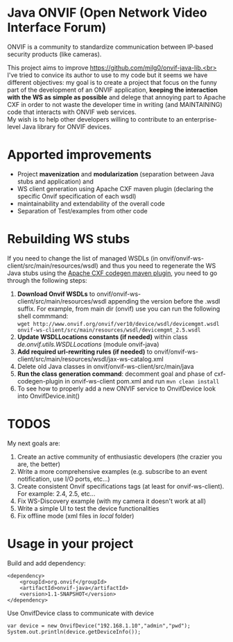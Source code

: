 # Java ONVIF (Open Network Video Interface Forum)

ONVIF is a community to standardize communication between IP-based security products (like cameras).

This project aims to improve https://github.com/milg0/onvif-java-lib.<br>
I've tried to convice its author to use to my code but it seems we have different objectives: my goal is to create a project that focus on the funny part of the development of an ONVIF application, **keeping the interaction with the WS as simple as possible** and delege that annoying part to Apache CXF in order to not waste the developer time in writing (and MAINTAINING) code that interacts with ONVIF web services.<br>
My wish is to help other developers willing to contribute to an enterprise-level Java library for ONVIF devices.

Apported improvements
=============
* Project **mavenization** and **modularization** (separation between Java stubs and application) and 
* WS client generation using Apache CXF maven plugin (declaring the specific Onvif specification of each wsdl)
* maintainability and extendability of the overall code
* Separation of Test/examples from other code

Rebuilding WS stubs
=============

If you need to change the list of managed WSDLs (in onvif/onvif-ws-client/src/main/resources/wsdl) and thus you need to regenerate the WS Java stubs using the [Apache CXF codegen maven plugin](http://cxf.apache.org/docs/maven-cxf-codegen-plugin-wsdl-to-java.html), you need to go through the following steps:
 1. **Download Onvif WSDLs** to onvif/onvif-ws-client/src/main/resources/wsdl appending the version before the .wsdl suffix.
 For example, from main dir (onvif) use you can run the following shell commmand:<br>
```wget http://www.onvif.org/onvif/ver10/device/wsdl/devicemgmt.wsdl onvif-ws-client/src/main/resources/wsdl/devicemgmt_2.5.wsdl ```
 1. **Update WSDLLocations constants (if needed)** within class  *de.onvif.utils.WSDLLocations* (module onvif-java)
 1. **Add required url-rewriting rules (if needed)** to onvif/onvif-ws-client/src/main/resources/wsdl/jax-ws-catalog.xml
 1. Delete old Java classes in onvif/onvif-ws-client/src/main/java
 1. **Run the class generation command**: decomment goal and phase of cxf-codegen-plugin in onvif-ws-client pom.xml and run ```mvn clean install```
 1. To see how to properly add a new ONVIF service to OnvifDevice look into OnvifDevice.init()

TODOS
=============
My next goals are:
 1. Create an active community of enthusiastic developers (the crazier you are, the better)
 1. Write a more comprehensive examples (e.g. subscribe to an event notification, use I/O ports, etc...)
 1. Create consistent Onvif specifications tags (at least for onvif-ws-client). For example: 2.4, 2.5, etc...
 1. Fix WS-Discovery example (with my camera it doesn't work at all)
 1. Write a simple UI to test the device functionalities
 1. Fix offline mode (xml files in *local* folder)

Usage in your project
=============
Build and add dependency:
```        
<dependency>
    <groupId>org.onvif</groupId>
    <artifactId>onvif-java</artifactId>
    <version>1.1-SNAPSHOT</version>
</dependency>
```
Use OnvifDevice class to communicate with device
```
var device = new OnvifDevice("192.168.1.10","admin","pwd");
System.out.println(device.getDeviceInfo());
```
